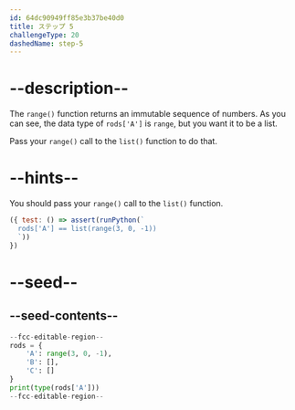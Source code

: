 ```yaml
---
id: 64dc90949ff85e3b37be40d0
title: ステップ 5
challengeType: 20
dashedName: step-5
---
```


# --description--

The `range()` function returns an immutable sequence of numbers. As you can see, the data type of `rods['A']` is `range`, but you want it to be a list.

Pass your `range()` call to the `list()` function to do that.

# --hints--

You should pass your `range()` call to the `list()` function.

```js
({ test: () => assert(runPython(`
  rods['A'] == list(range(3, 0, -1))
  `))
})
```

# --seed--

## --seed-contents--

```py
--fcc-editable-region--
rods = {
    'A': range(3, 0, -1),
    'B': [],
    'C': []
}
print(type(rods['A']))
--fcc-editable-region--
```
